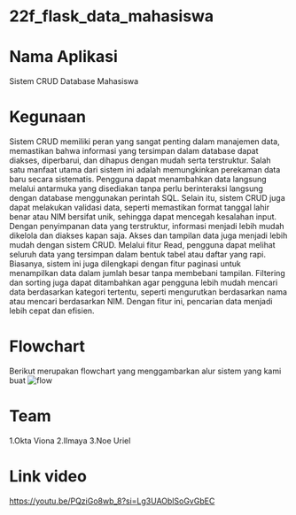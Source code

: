 # 22f_flask_data_mahasiswa
# Nama Aplikasi
Sistem CRUD Database Mahasiswa
# Kegunaan
Sistem CRUD memiliki peran yang sangat penting dalam manajemen data, memastikan bahwa informasi yang tersimpan dalam database dapat diakses, diperbarui, dan dihapus dengan mudah serta terstruktur. Salah satu manfaat utama dari sistem ini adalah memungkinkan perekaman data baru secara sistematis. Pengguna dapat menambahkan data langsung melalui antarmuka yang disediakan tanpa perlu berinteraksi langsung dengan database menggunakan perintah SQL. Selain itu, sistem CRUD juga dapat melakukan validasi data, seperti memastikan format tanggal lahir benar atau NIM bersifat unik, sehingga dapat mencegah kesalahan input. Dengan penyimpanan data yang terstruktur, informasi menjadi lebih mudah dikelola dan diakses kapan saja.
Akses dan tampilan data juga menjadi lebih mudah dengan sistem CRUD. Melalui fitur Read, pengguna dapat melihat seluruh data yang tersimpan dalam bentuk tabel atau daftar yang rapi. Biasanya, sistem ini juga dilengkapi dengan fitur paginasi untuk menampilkan data dalam jumlah besar tanpa membebani tampilan. Filtering dan sorting juga dapat ditambahkan agar pengguna lebih mudah mencari data berdasarkan kategori tertentu, seperti mengurutkan berdasarkan nama atau mencari berdasarkan NIM. Dengan fitur ini, pencarian data menjadi lebih cepat dan efisien.
# Flowchart
Berikut merupakan flowchart yang menggambarkan alur sistem yang kami buat
![flow](https://github.com/user-attachments/assets/eae431f4-1e7e-405d-8837-a5586c3508fb)
# Team
  1.Okta Viona
  2.Ilmaya
  3.Noe Uriel
# Link video
https://youtu.be/PQziGo8wb_8?si=Lg3UAOblSoGvGbEC

